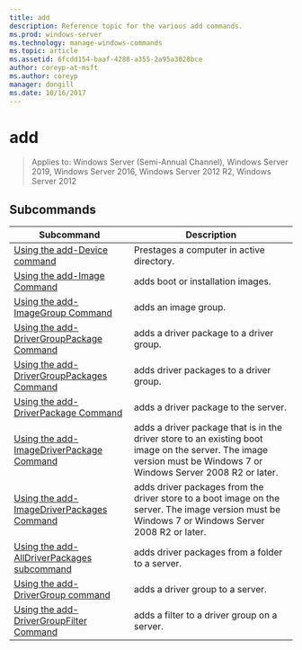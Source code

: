 ```yaml
---
title: add
description: Reference topic for the various add commands.
ms.prod: windows-server
ms.technology: manage-windows-commands
ms.topic: article
ms.assetid: 6fcdd154-baaf-4288-a355-2a95a3028bce
author: coreyp-at-msft
ms.author: coreyp
manager: dongill
ms.date: 10/16/2017
---
```

# add

> Applies to: Windows Server (Semi-Annual Channel), Windows Server 2019, Windows Server 2016, Windows Server 2012 R2, Windows Server 2012

## Subcommands
|Subcommand|Description|
|-------|--------|
|[Using the add-Device command](using-the-add-device-command.md)|Prestages a computer in active directory.|
|[Using the add-Image Command](using-the-add-image-command.md)|adds boot or installation images.|
|[Using the add-ImageGroup Command](using-the-add-imagegroup-command.md)|adds an image group.|
|[Using the add-DriverGroupPackage Command](using-the-add-drivergrouppackage-command.md)|adds a driver package to a driver group.|
|[Using the add-DriverGroupPackages Command](using-the-add-drivergrouppackages-command.md)|adds driver packages to a driver group.|
|[Using the add-DriverPackage Command](using-the-add-driverpackage-command.md)|adds a driver package to the server.|
|[Using the add-ImageDriverPackage Command](using-the-add-imagedriverpackage-command.md)|adds a driver package that is in the driver store to an existing boot image on the server. The image version must be Windows 7 or Windows Server 2008 R2 or later.|
|[Using the add-ImageDriverPackages Command](using-the-add-imagedriverpackages-command.md)|adds driver packages from the driver store to a boot image on the server. The image version must be Windows 7 or Windows Server 2008 R2 or later.|
|[Using the add-AllDriverPackages subcommand](using-the-add-alldriverpackages-subcommand.md)|adds driver packages from a folder to a server.|
|[Using the add-DriverGroup command](using-the-add-drivergroup-command.md)|adds a driver group to a server.|
|[Using the add-DriverGroupFilter Command](using-the-add-drivergroupfilter-command.md)|adds a filter to a driver group on a server.|
